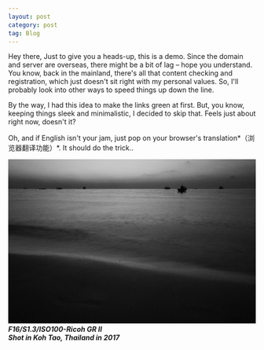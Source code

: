 ```yaml
---
layout: post
category: post
tag: Blog
---
```



Hey there, Just to give you a heads-up, this is a demo. Since the domain and server are overseas, there might be a bit of lag – hope you understand. You know, back in the mainland, there's all that content checking and registration, which just doesn't sit right with my personal values. So, I'll probably look into other ways to speed things up down the line.

By the way, I had this idea to make the links green at first. But, you know, keeping things sleek and minimalistic, I decided to skip that. Feels just about right now, doesn't it?

Oh, and if English isn't your jam, just pop on your browser's translation*（浏览器翻译功能）*. It should do the trick..

![p1](../../img/2023-09-06_01.jpg)
***F16/S1.3/ISO100-Ricoh GR II  
Shot in Koh Tao, Thailand in 2017***

